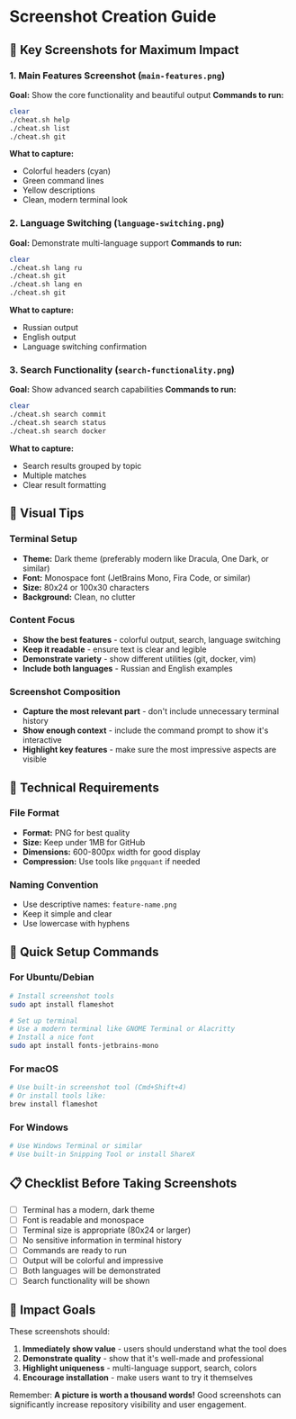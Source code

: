 # Screenshot Creation Guide

## 🎯 Key Screenshots for Maximum Impact

### 1. **Main Features Screenshot** (`main-features.png`)
**Goal:** Show the core functionality and beautiful output
**Commands to run:**
```bash
clear
./cheat.sh help
./cheat.sh list
./cheat.sh git
```

**What to capture:**
- Colorful headers (cyan)
- Green command lines
- Yellow descriptions
- Clean, modern terminal look

### 2. **Language Switching** (`language-switching.png`)
**Goal:** Demonstrate multi-language support
**Commands to run:**
```bash
clear
./cheat.sh lang ru
./cheat.sh git
./cheat.sh lang en
./cheat.sh git
```

**What to capture:**
- Russian output
- English output
- Language switching confirmation

### 3. **Search Functionality** (`search-functionality.png`)
**Goal:** Show advanced search capabilities
**Commands to run:**
```bash
clear
./cheat.sh search commit
./cheat.sh search status
./cheat.sh search docker
```

**What to capture:**
- Search results grouped by topic
- Multiple matches
- Clear result formatting

## 🎨 Visual Tips

### Terminal Setup
- **Theme:** Dark theme (preferably modern like Dracula, One Dark, or similar)
- **Font:** Monospace font (JetBrains Mono, Fira Code, or similar)
- **Size:** 80x24 or 100x30 characters
- **Background:** Clean, no clutter

### Content Focus
- **Show the best features** - colorful output, search, language switching
- **Keep it readable** - ensure text is clear and legible
- **Demonstrate variety** - show different utilities (git, docker, vim)
- **Include both languages** - Russian and English examples

### Screenshot Composition
- **Capture the most relevant part** - don't include unnecessary terminal history
- **Show enough context** - include the command prompt to show it's interactive
- **Highlight key features** - make sure the most impressive aspects are visible

## 📱 Technical Requirements

### File Format
- **Format:** PNG for best quality
- **Size:** Keep under 1MB for GitHub
- **Dimensions:** 600-800px width for good display
- **Compression:** Use tools like `pngquant` if needed

### Naming Convention
- Use descriptive names: `feature-name.png`
- Keep it simple and clear
- Use lowercase with hyphens

## 🚀 Quick Setup Commands

### For Ubuntu/Debian
```bash
# Install screenshot tools
sudo apt install flameshot

# Set up terminal
# Use a modern terminal like GNOME Terminal or Alacritty
# Install a nice font
sudo apt install fonts-jetbrains-mono
```

### For macOS
```bash
# Use built-in screenshot tool (Cmd+Shift+4)
# Or install tools like:
brew install flameshot
```

### For Windows
```bash
# Use Windows Terminal or similar
# Use built-in Snipping Tool or install ShareX
```

## 📋 Checklist Before Taking Screenshots

- [ ] Terminal has a modern, dark theme
- [ ] Font is readable and monospace
- [ ] Terminal size is appropriate (80x24 or larger)
- [ ] No sensitive information in terminal history
- [ ] Commands are ready to run
- [ ] Output will be colorful and impressive
- [ ] Both languages will be demonstrated
- [ ] Search functionality will be shown

## 🎯 Impact Goals

These screenshots should:
1. **Immediately show value** - users should understand what the tool does
2. **Demonstrate quality** - show that it's well-made and professional
3. **Highlight uniqueness** - multi-language support, search, colors
4. **Encourage installation** - make users want to try it themselves

Remember: **A picture is worth a thousand words!** Good screenshots can significantly increase repository visibility and user engagement. 